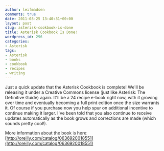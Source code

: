 ```yaml
---
author: leifmadsen
comments: true
date: 2011-03-25 13:40:31+00:00
layout: post
slug: asterisk-cookbook-is-done
title: Asterisk Cookbook Is Done!
wordpress_id: 296
categories:
- Asterisk
tags:
- Asterisk
- books
- cookbook
- recipes
- writing
---
```


Just a quick update that the Asterisk Cookbook is complete! We'll be releasing it under a Creative Commons license (just like Asterisk: The Definitive Guide) again. It'll be a 24 recipe e-book right now, with it growing over time and eventually becoming a full print edition once the size warrants it. Of course if you purchase now you help spur on additional incentive to continue making it larger. I've been told that you also continue to receive updates automatically as the book grows and corrections are made (which sounds pretty cool!).

More information about the book is here: [http://oreilly.com/catalog/0636920018551](http://oreilly.com/catalog/0636920018551)
